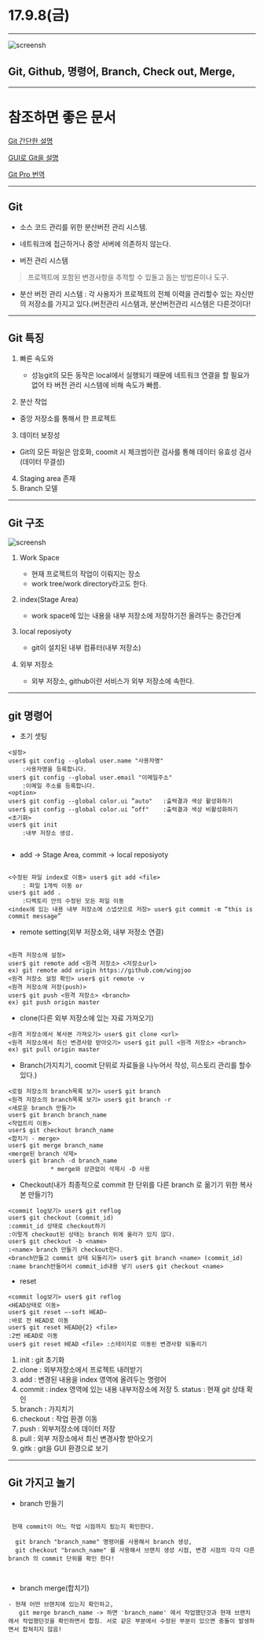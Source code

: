 # 17.9.8(금)
---

![screensh](/study/image/github-logo.jpg)

## Git, Github, 명령어, Branch, Check out, Merge, 

---
# 참조하면 좋은 문서 

[Git 간단한 설명 ](http://rogerdudler.github.io/git-guide/index.ko.html)

[GUI로 Git을 설명](http://learnbranch.urigit.com)

[Git Pro 번역](https://git-scm.com/book/ko/v2)



---
## Git 

 - 소스 코드 관리를 위한 분산버전 관리 시스템. 
 - 네트워크에 접근하거나 중앙 서버에 의존하지 않는다.

 - 버전 관리 시스템
 
> 프로젝트에 포함된 변경사항을 추적할 수 있돌고 돕는 방법론이나 도구. 

- 분산 버전 관리 시스템 : 각 사용자가 프로젝트의 전체 이력을 관리할수 있는 자신만의 저장소를 가지고 있다.(버전관리 시스템과, 분산버전관리 시스템은 다른것이다! 

---


## Git 특징 


 1. 빠른 속도와 
    - 성능git의 모든 동작은 local에서 실행되기 때문에 네트워크 연결을 할 필요가 없어 타 버전 관리 시스템에 비해 속도가 빠름.
   
 2. 분산 작업
   - 중앙 저장소를 통해서 한 프로젝트

 3. 데이터 보장성
   - Git의 모든 파일은 암호화, coomit 시 체크썸이란 검사를 통해 데이터 유효성 검사(데이터 무결성)

 4. Staging area 존재
 5. Branch 모델

---
 
## Git 구조 


![screensh](/study/image/git-workflow.png)

1. Work Space 
    * 현재 프로젝트의 작업이 이뤄지는 장소
    *  work tree/work directory라고도 한다.

2. index(Stage Area)
	* work space에 있는 내용을 내부 저장소에 저장하기전 올려두는 중간단계

3. local reposiyoty 
	* git이 설치된 내부 컴퓨터(내부 저장소) 

4. 외부 저장소
	* 외부 저장소, github이란 서비스가 외부 저장소에 속한다.

---

## git 명령어 

 - 초기 셋팅 

```
<설정>user$ git config --global user.name "사용자명"	:사용자명을 등록합니다.user$ git config --global user.email "이메일주소"	:이메일 주소를 등록합니다.<option>user$ git config --global color.ui ”auto" 	:출력결과 색상 활성화하기user$ git config --global color.ui ”off" 	:출력결과 색상 비활성화하기<초기화>user$ git init	:내부 저장소 생성.


```

- add -> Stage Area, commit -> local reposiyoty

```

<수정된 파일 index로 이동> user$ git add <file>	: 파일 1개씩 이동 oruser$ git add .	:디렉토리 안의 수정된 모든 파일 이동<index에 있는 내용 내부 저장소에 스냅샷으로 저장> user$ git commit -m “this is commit message”

```

- remote setting(외부 저장소와, 내부 저정소 연결)

```

<원격 저장소에 설정>user$ git remote add <원격 저장소> <저장소url>ex) git remote add origin https://github.com/wingjoo<원격 저장소 설정 확인> user$ git remote -v<원격 저장소에 저장(push)>user$ git push <원격 저장소> <branch>ex) git push origin master

```

- clone(다른 외부 저장소에 있는 자료 가져오기)

```
<원격 저장소에서 복사본 가져오기> user$ git clone <url><원격 저장소에서 최신 변경사항 받아오기> user$ git pull <원격 저장소> <branch>ex) git pull origin master

```

- Branch(가지치기, coomit 단위로 자료들을 나누어서 작성, 히스토리 관리를 할수 있다.)

```
<로컬 저장소의 branch목록 보기> user$ git branch<원격 저장소의 branch목록 보기> user$ git branch -r<새로운 branch 만들기>user$ git branch branch_name<작업트리 이동>user$ git checkout branch_name<합치기 - merge>user$ git merge branch_name<merge된 branch 삭제>user$ git branch -d branch_name			* merge와 상관없이 삭제시 -D 사용

```

- Checkout(내가 최종적으로 commit 한 단위를 다른 branch 로 옮기기 위한 복사본 만들기?)

```
<commit log보기> user$ git refloguser$ git checkout (commit_id):commit_id 상태로 checkout하기:이렇게 checkout된 상태는 branch 위에 올라가 있지 않다.user$ git checkout -b <name>:<name> branch 만들기 checkout한다.<branch만들고 commit 상태 되돌리기> user$ git branch <name> (commit_id):name branch만들어서 commit_id내용 넣기 user$ git checkout <name>

```

- reset

```
<commit log보기> user$ git reflog<HEAD상태로 이동>user$ git reset —-soft HEAD~:바로 전 HEAD로 이동user$ git reset HEAD@{2} <file>:2번 HEAD로 이동user$ git reset HEAD <file> :스테이지로 이동된 변경사항 되돌리기

```



1. init : git 초기화2. clone : 외부저장소에서 프로젝트 내려받기3. add : 변경된 내용을 index 영역에 올려두는 명령어4. commit : index 영역에 있는 내용 내부저장소에 저장 5. status : 현재 git 상태 확인6. branch : 가지치기7. checkout : 작업 환경 이동8. push : 외부저장소에 데이터 저장9. pull : 외부 저장소에서 최신 변경사항 받아오기
10. gitk : git을 GUI 환경으로 보기 


---

## Git 가지고 놀기


- branch 만들기 

```
 
 현재 commit이 어느 작업 시점까지 됬는지 확인한다.
 
  git branch "branch_name" 명령어를 사용해서 branch 생성, 
  git checkout "branch_name" 를 사용해서 브랜치 생성 시점, 변경 시점의 각각 다른 branch 의 commit 단위를 확인 한다!
  


``` 
 
- branch merge(합치기)

```
- 현재 어떤 브랜치에 있는지 확인하고, 
   git merge branch_name -> 하면 'branch_name' 에서 작업했던것과 현재 브랜치에서 작업했던것을 확인하면서 합침. 서로 같은 부분에서 수정된 부분이 있으면 충돌이 발생하면서 합쳐지지 않음!

```

